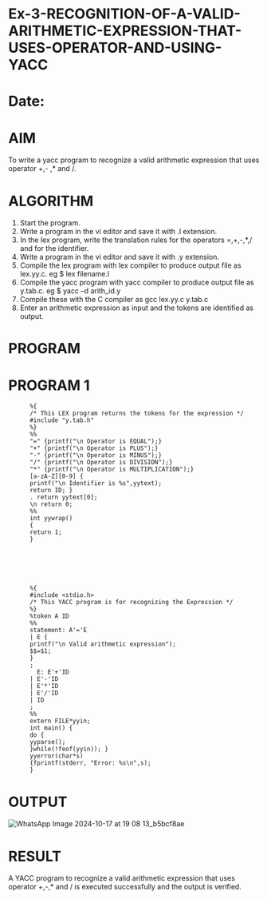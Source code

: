 # Ex-3-RECOGNITION-OF-A-VALID-ARITHMETIC-EXPRESSION-THAT-USES-OPERATOR-AND-USING-YACC
# Date:
# AIM
To write a yacc program to recognize a valid arithmetic expression that uses operator +,- ,* and /.
# ALGORITHM
1.	Start the program.
2.	Write a program in the vi editor and save it with .l extension.
3.	In the lex program, write the translation rules for the operators =,+,-,*,/ and for the identifier.
4.	Write a program in the vi editor and save it with .y extension.
5.	Compile the lex program with lex compiler to produce output file as lex.yy.c. eg $ lex filename.l
6.	Compile the yacc program with yacc compiler to produce output file as y.tab.c. eg $ yacc –d arith_id.y
7.	Compile these with the C compiler as gcc lex.yy.c y.tab.c
8.	Enter an arithmetic expression as input and the tokens are identified as output.
# PROGRAM

  
# PROGRAM 1

          %{ 
          /* This LEX program returns the tokens for the expression */ 
          #include "y.tab.h" 
          %} 
          %% 
          "=" {printf("\n Operator is EQUAL");} 
          "+" {printf("\n Operator is PLUS");} 
          "-" {printf("\n Operator is MINUS");} 
          "/" {printf("\n Operator is DIVISION");} 
          "*" {printf("\n Operator is MULTIPLICATION");} 
          [a-zA-Z][0-9] { 
          printf("\n Identifier is %s",yytext); 
          return ID; } 
          . return yytext[0]; 
          \n return 0; 
          %% 
          int yywrap() 
          { 
          return 1; 
          }






          %{ 
          #include <stdio.h> 
          /* This YACC program is for recognizing the Expression */ 
          %} 
          %token A ID 
          %% 
          statement: A'='E 
          | E { 
          printf("\n Valid arithmetic expression"); 
          $$=$1; 
          } 
          ; 
            E: E'+'ID 
          | E'-'ID 
          | E'*'ID 
          | E'/'ID 
          | ID 
          ; 
          %% 
          extern FILE*yyin; 
          int main() { 
          do { 
          yyparse(); 
          }while(!feof(yyin)); } 
          yyerror(char*s) 
          {fprintf(stderr, "Error: %s\n",s);
          }

          
# OUTPUT

![WhatsApp Image 2024-10-17 at 19 08 13_b5bcf8ae](https://github.com/user-attachments/assets/9fff007f-3060-49d5-8528-ca33bfd39f3d)

# RESULT
A YACC program to recognize a valid arithmetic expression that uses operator +,-,* and / is executed successfully and the output is verified.
